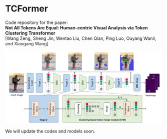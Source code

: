# TCFormer
Code repository for the paper:  
**Not All Tokens Are Equal: Human-centric Visual Analysis via Token Clustering Transformer**  
[Wang Zeng, Sheng Jin, Wentao Liu, Chen Qian, Ping Luo, Ouyang Wanli, and Xiaogang Wang]  


![teaser](images/fig2.png)

We will update the codes and models soon.